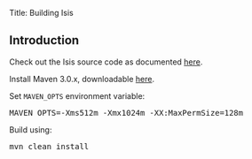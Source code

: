 Title: Building Isis


## Introduction

Check out the Isis source code as documented [here](using-git.html).

Install Maven 3.0.x, downloadable [here](http://maven.apache.org/download.html).

Set `MAVEN_OPTS` environment variable:

<pre>
MAVEN_OPTS=-Xms512m -Xmx1024m -XX:MaxPermSize=128m
</pre>


Build using:

<pre>
mvn clean install
</pre>


<!--
TODO: x-ref importing-projects
TODO: x-ref sharing projects
-->
